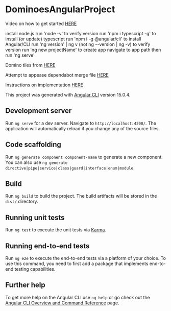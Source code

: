 # DominoesAngularProject

Video on how to get started [HERE](https://www.youtube.com/watch?v=1O9mRGvIZ3k&ab_channel=HindiLife)

install node.js
run 'node -v' to verify version
run 'npm i typescript -g' to install (or update) typescript
run 'npm i -g @angular/cli' to install Angular/CLI
run 'ng version' | ng v (not ng --version | ng -v) to verify version
run 'ng new projectName' to create app
navigate to app path then run 'ng serve'

Domino tiles from [HERE](https://pixabay.com/images/search/domino/)


Attempt to appease dependabot merge file [HERE](https://gist.githubusercontent.com/J-DK/e8aca8e0c60310c1666c00ce139d6d52/raw/f4e478dfee2f18860f54bf1f7169da82a9512fe7/auto-approve-n-merge.yml) 

Instructions on implementation [HERE](https://medium.com/@dileepkumarjami/auto-approve-and-merge-pull-requests-by-dependabot-using-github-actions-468557967fa4)




This project was generated with [Angular CLI](https://github.com/angular/angular-cli) version 15.0.4.

## Development server

Run `ng serve` for a dev server. Navigate to `http://localhost:4200/`. The application will automatically reload if you change any of the source files.

## Code scaffolding

Run `ng generate component component-name` to generate a new component. You can also use `ng generate directive|pipe|service|class|guard|interface|enum|module`.

## Build

Run `ng build` to build the project. The build artifacts will be stored in the `dist/` directory.

## Running unit tests

Run `ng test` to execute the unit tests via [Karma](https://karma-runner.github.io).

## Running end-to-end tests

Run `ng e2e` to execute the end-to-end tests via a platform of your choice. To use this command, you need to first add a package that implements end-to-end testing capabilities.

## Further help

To get more help on the Angular CLI use `ng help` or go check out the [Angular CLI Overview and Command Reference](https://angular.io/cli) page.
